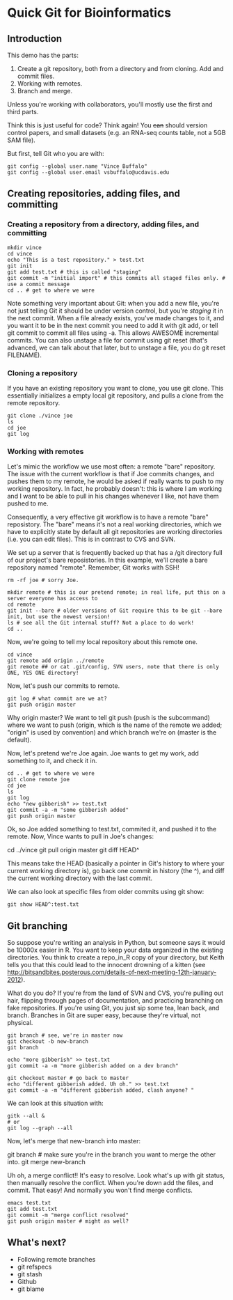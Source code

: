 # Quick Git for Bioinformatics 

## Introduction

This demo has the parts: 

 1. Create a git repository, both from a directory and from
 cloning. Add and commit files.
 2. Working with remotes.
 3. Branch and merge.

Unless you're working with collaborators, you'll mostly use the first
and third parts.

Think this is just useful for code? Think again! You ~~can~~ should
version control papers, and small datasets (e.g. an RNA-seq counts
table, not a 5GB SAM file).

But first, tell Git who you are with: 

    git config --global user.name "Vince Buffalo"
    git config --global user.email vsbuffalo@ucdavis.edu

## Creating repositories, adding files, and committing

### Creating a repository from a directory, adding files, and committing

    mkdir vince
    cd vince
    echo "This is a test repository." > test.txt
    git init
    git add test.txt # this is called "staging"
    git commit -m "initial import" # this commits all staged files only. # use a commit message
    cd .. # get to where we were

Note something very important about Git: when you add a new file,
you're not just telling Git it should be under version control, but
you're *staging* it in the next commit. When a file already exists,
you've made changes to it, and you want it to be in the next commit
you need to add it with git add, or tell git commit to commit all
files using -a. This allows AWESOME incremental commits. You can also
unstage a file for commit using git reset (that's advanced, we can
talk about that later, but to unstage a file, you do git reset
FILENAME).

### Cloning a repository

If you have an existing repository you want to clone, you use git
clone. This essentially initializes a empty local git repository, and
pulls a clone from the remote repository.

    git clone ./vince joe
    ls
    cd joe
    git log

### Working with remotes

Let's mimic the workflow we use most often: a remote "bare"
repository. The issue with the current workflow is that if Joe commits
changes, and pushes them to my remote, he would be asked if really
wants to push to my working repository. In fact, he probably doesn't:
this is where I am working and I want to be able to pull in his
changes whenever I like, not have them pushed to me.

Consequently, a very effective git workflow is to have a remote "bare"
reposistory. The "bare" means it's not a real working directories,
which we have to explicitly state by default all git repositories are
working directories (i.e. you can edit files). This is in contrast to
CVS and SVN. 

We set up a server that is frequently backed up that has a /git
directory full of our project's bare reposistories. In this example,
we'll create a bare repository named "remote". Remember, Git works
with SSH!

    rm -rf joe # sorry Joe.

    mkdir remote # this is our pretend remote; in real life, put this on a server everyone has access to
    cd remote
    git init --bare # older versions of Git require this to be git --bare init, but use the newest version!
    ls # see all the Git internal stuff? Not a place to do work!
    cd ..

Now, we're going to tell my local repository about this remote one.

    cd vince
    git remote add origin ../remote
    git remote ## or cat .git/config, SVN users, note that there is only ONE, YES ONE directory!

Now, let's push our commits to remote. 
    
    git log # what commit are we at?
    git push origin master

Why origin master? We want to tell git push (push is the subcommand)
where we want to push (origin, which is the name of the remote we
added; "origin" is used by convention) and which branch we're on
(master is the default).


Now, let's pretend we're Joe again. Joe wants to get my work, add
something to it, and check it in.

    cd .. # get to where we were
    git clone remote joe
    cd joe
    ls 
    git log
    echo "new gibberish" >> test.txt
    git commit -a -m "some gibberish added"
    git push origin master

Ok, so Joe added something to test.txt, commited it, and pushed it to
the remote. Now, Vince wants to pull in Joe's changes:

   cd ../vince
   git pull origin master
   git diff HEAD^

This means take the HEAD (basically a pointer in Git's history to
where your current working directory is), go back one commit in
history (the ^), and diff the current working directory with the last
commit.

We can also look at specific files from older commits using git show:

    git show HEAD^:test.txt

## Git branching

So suppose you're writing an analysis in Python, but someone says it
would be 10000x easier in R. You want to keep your data organized in
the existing directories. You think to create a repo_in_R copy of your
directory, but Keith tells you that this could lead to the innocent
drowning of a kitten (see
http://bitsandbites.posterous.com/details-of-next-meeting-12th-january-2012).

What do you do? If you're from the land of SVN and CVS, you're pulling
out hair, flipping through pages of documentation, and practicing
branching on fake repositories. If you're using Git, you just sip some
tea, lean back, and branch. Branches in Git are super easy, because
they're virtual, not physical. 


    git branch # see, we're in master now
    git checkout -b new-branch
    git branch

    echo "more gibberish" >> test.txt
    git commit -a -m "more gibberish added on a dev branch"
    
    git checkout master # go back to master
    echo "different gibberish added. Uh oh." >> test.txt
    git commit -a -m "different gibberish added, clash anyone? "
 
We can look at this situation with:

    gitk --all &
    # or 
    git log --graph --all

Now, let's merge that new-branch into master:

   git branch # make sure you're in the branch you want to merge the other into.
   git merge new-branch

Uh oh, a merge conflict!! It's easy to resolve. Look what's up with
git status, then manually resolve the conflict. When you're down add
the files, and commit. That easy! And normally you won't find merge
conflicts.

    emacs test.txt
    git add test.txt
    git commit -m "merge conflict resolved"
    git push origin master # might as well?

## What's next?

 - Following remote branches
 - git refspecs
 - git stash
 - Github
 - git blame
